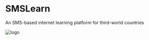 # SMSLearn
An SMS-based internet learning platform for third-world countries

![logo](http://logan-may.com/wp-content/uploads/2017/04/Logomakr_8RK5Yk.png)
